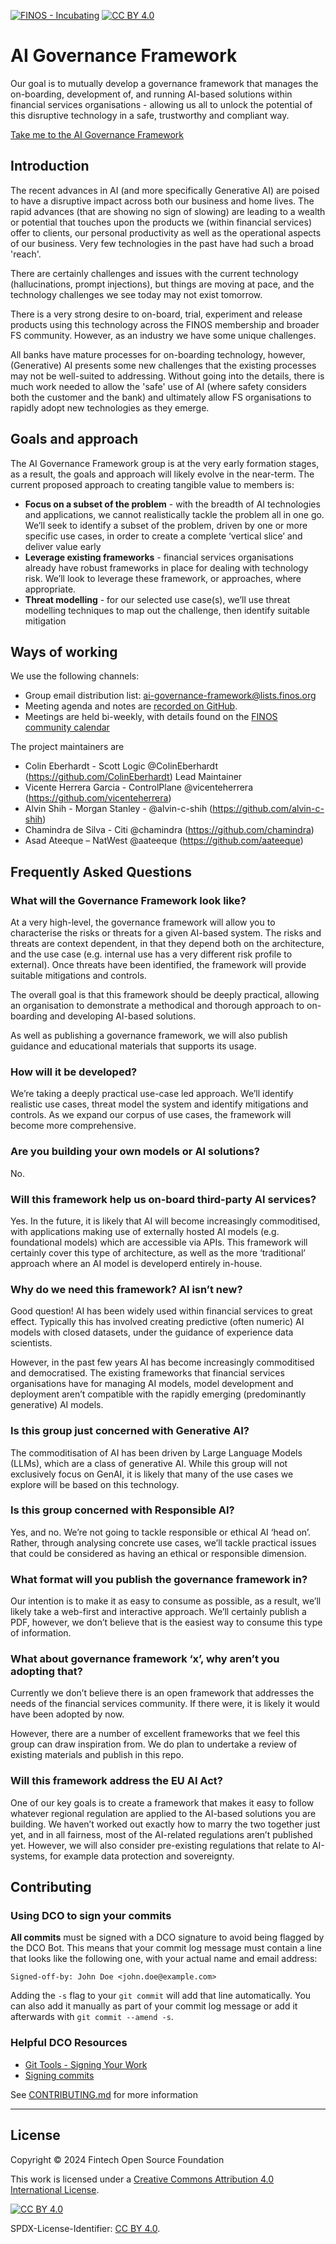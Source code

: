 [![FINOS - Incubating](https://cdn.jsdelivr.net/gh/finos/contrib-toolbox@master/images/badge-incubating.svg)](https://finosfoundation.atlassian.net/wiki/display/FINOS/Incubating) [![CC BY 4.0][cc-by-shield]][cc-by]

# AI Governance Framework 

Our goal is to mutually develop a governance framework that manages the on-boarding, development of, and running AI-based solutions within financial services organisations - allowing us all to unlock the potential of this disruptive technology in a safe, trustworthy and compliant way.

[Take me to the AI Governance Framework](https://air-governance-framework.finos.org/)
 
## Introduction

The recent advances in AI (and more specifically Generative AI) are poised to have a disruptive impact across both our business and home lives. The rapid advances (that are showing no sign of slowing) are leading to a wealth or potential that touches upon the products we (within financial services) offer to clients, our personal productivity as well as the operational aspects of our business. Very few technologies in the past have had such a broad 'reach'.

There are certainly challenges and issues with the current technology (hallucinations, prompt injections), but things are moving at pace, and the technology challenges we see today may not exist tomorrow.

There is a very strong desire to on-board, trial, experiment and release products using this technology across the FINOS membership and broader FS community. However, as an industry we have some unique challenges.

All banks have mature processes for on-boarding technology, however, (Generative) AI presents some new challenges that the existing processes may not be well-suited to addressing. Without going into the details, there is much work needed to allow the 'safe' use of AI (where safety considers both the customer and the bank) and ultimately allow FS organisations to rapidly adopt new technologies as they emerge.

## Goals and approach

The AI Governance Framework group is at the very early formation stages, as a result, the goals and approach will likely evolve in the near-term. The current proposed approach to creating tangible value to members is:

 - **Focus on a subset of the problem** - with the breadth of AI technologies and applications, we cannot realistically tackle the problem all in one go. We’ll seek to identify a subset of the problem, driven by one or more specific use cases, in order to create a complete ‘vertical slice’ and deliver value early
 - **Leverage existing frameworks** -  financial services organisations already have robust frameworks in place for dealing with technology risk. We’ll look to leverage these framework, or approaches, where appropriate.
 - **Threat modelling** - for our selected use case(s), we’ll use threat modelling techniques to map out the challenge, then identify suitable mitigation 

## Ways of working 

We use the following channels:
 - Group email distribution list: ai-governance-framework@lists.finos.org
 - Meeting agenda and notes are [recorded on GitHub](https://github.com/finos/ai-governance-framework/issues?q=is%3Aissue%20is%3Aopen%20label%3A%22%F0%9F%93%86%20meeting%22).
 - Meetings are held bi-weekly, with details found on the [FINOS community calendar](https://www.finos.org/calendar)

The project maintainers are
- Colin Eberhardt - Scott Logic @ColinEberhardt (https://github.com/ColinEberhardt) Lead Maintainer
- Vicente Herrera Garcia - ControlPlane @vicenteherrera (https://github.com/vicenteherrera) 
- Alvin Shih - Morgan Stanley - @alvin-c-shih (https://github.com/alvin-c-shih)
- Chamindra de Silva - Citi @chamindra (https://github.com/chamindra)
- Asad Ateeque – NatWest @aateeque (https://github.com/aateeque)

## Frequently Asked Questions

### What will the Governance Framework look like?
At a very high-level, the governance framework will allow you to characterise the risks or threats for a given AI-based system. The risks and threats are context dependent, in that they depend both on the architecture, and the use case (e.g. internal use has a very different risk profile to external). Once threats have been identified, the framework will provide suitable mitigations and controls.

The overall goal is that this framework should be deeply practical, allowing an organisation to demonstrate a methodical and thorough approach to on-boarding and developing AI-based solutions.

As well as publishing a governance framework, we will also publish guidance and educational materials that supports its usage.

### How will it be developed?
We’re taking a deeply practical use-case led approach. We’ll identify realistic use cases, threat model the system and identify mitigations and controls. As we expand our corpus of use cases, the framework will become more comprehensive.

### Are you building your own models or AI solutions?
No. 

### Will this framework help us on-board third-party AI services? 
Yes. In the future, it is likely that AI will become increasingly commoditised, with applications making use of externally hosted AI models (e.g. foundational models) which are accessible via APIs. This framework will certainly cover this type of architecture, as well as the more ‘traditional’ approach where an AI model is developerd entirely in-house.

### Why do we need this framework? AI isn’t new?
Good question! AI has been widely used within financial services to great effect. Typically this has involved creating predictive (often numeric) AI models with closed datasets, under the guidance of experience data scientists.

However, in the past few years AI has become increasingly commoditised and democratised. The existing frameworks that financial services organisations have for managing AI models, model development and deployment aren’t compatible with the rapidly emerging (predominantly generative) AI models.

### Is this group just concerned with Generative AI?
The commoditisation of AI has been driven by Large Language Models (LLMs), which are a class of generative AI. While this group will not exclusively focus on GenAI, it is likely that many of the use cases we explore will be based on this technology.

### Is this group concerned with Responsible AI?
Yes, and no. We’re not going to tackle responsible or ethical AI ‘head on’. Rather, through analysing concrete use cases, we’ll tackle practical issues that could be considered as having an ethical or responsible dimension.

### What format will you publish the governance framework in?
Our intention is to make it as easy to consume as possible, as a result, we’ll likely take a web-first and interactive approach. We’ll certainly publish a PDF, however, we don’t believe that is the easiest way to consume this type of information.

### What about governance framework ‘x’, why aren’t you adopting that?
Currently we don’t believe there is an open framework that addresses the needs of the financial services community. If there were, it is likely it would have been adopted by now. 

However, there are a number of excellent frameworks that we feel this group can draw inspiration from. We do plan to undertake a review of existing materials and publish in this repo.

### Will this framework address the EU AI Act?
One of our key goals is to create a framework that makes it easy to follow whatever regional regulation are applied to the AI-based solutions you are building. We haven’t worked out exactly how to marry the two together just yet, and in all fairness, most of the AI-related regulations aren’t published yet. However, we will also consider pre-existing regulations that relate to AI-systems, for example data protection and sovereignty. 

## Contributing

### Using DCO to sign your commits

**All commits** must be signed with a DCO signature to avoid being flagged by the DCO Bot. This means that your commit log message must contain a line that looks like the following one, with your actual name and email address:

```
Signed-off-by: John Doe <john.doe@example.com>
```

Adding the `-s` flag to your `git commit` will add that line automatically. You can also add it manually as part of your commit log message or add it afterwards with `git commit --amend -s`.

### Helpful DCO Resources
- [Git Tools - Signing Your Work](https://git-scm.com/book/en/v2/Git-Tools-Signing-Your-Work)
- [Signing commits
](https://docs.github.com/en/github/authenticating-to-github/signing-commits)

See [CONTRIBUTING.md](./.github/CONTRIBUTING.md) for more information

---

## License

Copyright © 2024 Fintech Open Source Foundation

This work is licensed under a [Creative Commons Attribution 4.0 International License][cc-by].

[![CC BY 4.0][cc-by-image]][cc-by]

[cc-by]: http://creativecommons.org/licenses/by/4.0/
[cc-by-image]: https://i.creativecommons.org/l/by/4.0/88x31.png
[cc-by-shield]: https://img.shields.io/badge/License-CC%20BY%204.0-lightgrey.svg

SPDX-License-Identifier: [CC BY 4.0](https://spdx.org/licenses/CC-BY-4.0.html).
